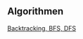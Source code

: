 ## Algorithmen

[Backtracking, BFS, DFS](https://nbviewer.org/github/ktheu/AlgorithmenAG/blob/master/algorithmen/backtrackingBfsDfs.ipynb)

<!-- [Rekursion](https://nbviewer.org/github/ktheu/InfoKurs/blob/gh-pages/Rekursion/rekursion.ipynb)

[Backtracking](https://nbviewer.org/github/ktheu/AlgorithmenAG/blob/master/algorithmen/backtracking/backtracking.ipynb)

[Dynamische Programmierung](https://nbviewer.org/github/ktheu/AlgorithmenAG/blob/master/algorithmen/dp/dp.ipynb)

[Search](https://nbviewer.org/github/ktheu/KursNotebooks/blob/master/340_Search.ipynb)

[Maze](https://nbviewer.org/github/ktheu/KursNotebooks/blob/master/342_maze.ipynb)

[Graphen](https://nbviewer.org/github/ktheu/KursNotebooks/blob/master/360_Graphen.ipynb)

[TSP](https://nbviewer.org/github/ktheu/AlgorithmenAG/blob/master/algorithmen/TSP.ipynb)

[Rucksack](https://nbviewer.org/github/ktheu/KursNotebooks/blob/master/375_Rucksack.ipynb) -->
